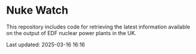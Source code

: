 # Nuke Watch

This repository includes code for retrieving the latest information available on the output of EDF nuclear power plants in the UK.

Last updated: 2025-03-16 16:16